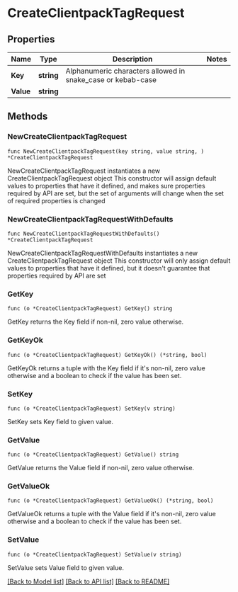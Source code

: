 # CreateClientpackTagRequest

## Properties

Name | Type | Description | Notes
------------ | ------------- | ------------- | -------------
**Key** | **string** | Alphanumeric characters allowed in snake_case or kebab-case | 
**Value** | **string** |  | 

## Methods

### NewCreateClientpackTagRequest

`func NewCreateClientpackTagRequest(key string, value string, ) *CreateClientpackTagRequest`

NewCreateClientpackTagRequest instantiates a new CreateClientpackTagRequest object
This constructor will assign default values to properties that have it defined,
and makes sure properties required by API are set, but the set of arguments
will change when the set of required properties is changed

### NewCreateClientpackTagRequestWithDefaults

`func NewCreateClientpackTagRequestWithDefaults() *CreateClientpackTagRequest`

NewCreateClientpackTagRequestWithDefaults instantiates a new CreateClientpackTagRequest object
This constructor will only assign default values to properties that have it defined,
but it doesn't guarantee that properties required by API are set

### GetKey

`func (o *CreateClientpackTagRequest) GetKey() string`

GetKey returns the Key field if non-nil, zero value otherwise.

### GetKeyOk

`func (o *CreateClientpackTagRequest) GetKeyOk() (*string, bool)`

GetKeyOk returns a tuple with the Key field if it's non-nil, zero value otherwise
and a boolean to check if the value has been set.

### SetKey

`func (o *CreateClientpackTagRequest) SetKey(v string)`

SetKey sets Key field to given value.


### GetValue

`func (o *CreateClientpackTagRequest) GetValue() string`

GetValue returns the Value field if non-nil, zero value otherwise.

### GetValueOk

`func (o *CreateClientpackTagRequest) GetValueOk() (*string, bool)`

GetValueOk returns a tuple with the Value field if it's non-nil, zero value otherwise
and a boolean to check if the value has been set.

### SetValue

`func (o *CreateClientpackTagRequest) SetValue(v string)`

SetValue sets Value field to given value.



[[Back to Model list]](../README.md#documentation-for-models) [[Back to API list]](../README.md#documentation-for-api-endpoints) [[Back to README]](../README.md)



